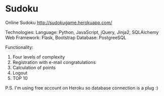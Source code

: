 Sudoku
======

Online Sudoku
http://sudokugame.herokuapp.com/

Technologies:
Language: Python, JavaScript, jQuery, Jinja2, SQLAlchemy
Web Framework: Flask, Bootstrap
Database: PostgreeSQL

Functionality:
1. Four levels of complexity
2. Registration with e-mail congratulations
3. Calculation of points
4. Logout
5. TOP 10

P.S. I'm using free account on Heroku so database connection is a plug :)
